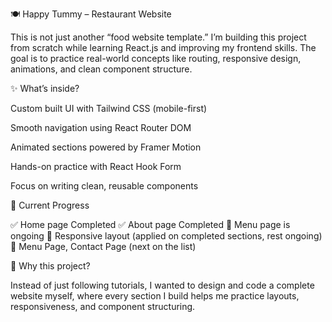 🍽️ Happy Tummy – Restaurant Website

This is not just another “food website template.”
I’m building this project from scratch while learning React.js and improving my frontend skills. The goal is to practice real-world concepts like routing, responsive design, animations, and clean component structure.

✨ What’s inside?

Custom built UI with Tailwind CSS (mobile-first)

Smooth navigation using React Router DOM

Animated sections powered by Framer Motion

Hands-on practice with React Hook Form

Focus on writing clean, reusable components

📌 Current Progress

✅ Home page Completed
✅ About page Completed
🚧 Menu page is ongoing
🚧 Responsive layout (applied on completed sections, rest ongoing)
🚧 Menu Page, Contact Page (next on the list)

🎯 Why this project?

Instead of just following tutorials, I wanted to design and code a complete website myself, where every section I build helps me practice layouts, responsiveness, and component structuring.